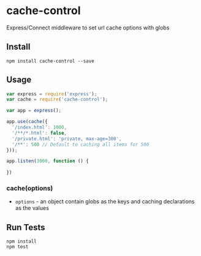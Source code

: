 # cache-control

Express/Connect middleware to set url cache options with globs

## Install

```
npm install cache-control --save
```

## Usage

```js
var express = require('express');
var cache = require('cache-control');

var app = express();

app.use(cache({
  '/index.html': 1000,
  '/**/*.html': false,
  '/private.html': 'private, max-age=300',
  '/**': 500 // Default to caching all items for 500
}));

app.listen(3000, function () {
  
})
```

### cache(options)

* `options` - an object contain globs as the keys and caching declarations as the values

## Run Tests

```
npm install
npm test
```
